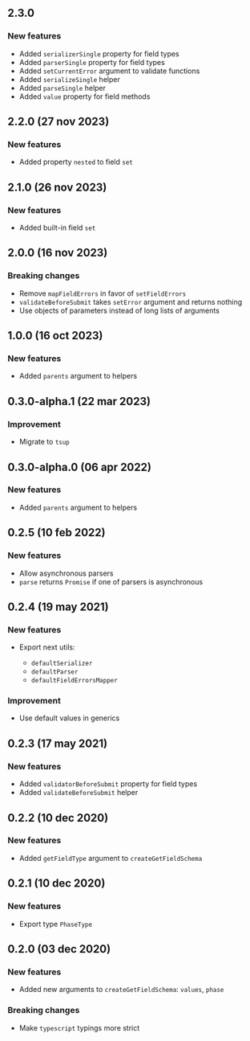 ## 2.3.0

### New features

- Added `serializerSingle` property for field types
- Added `parserSingle` property for field types
- Added `setCurrentError` argument to validate functions
- Added `serializeSingle` helper
- Added `parseSingle` helper
- Added `value` property for field methods

## 2.2.0 (27 nov 2023)

### New features

- Added property `nested` to field `set`

## 2.1.0 (26 nov 2023)

### New features

- Added built-in field `set`

## 2.0.0 (16 nov 2023)

### Breaking changes

- Remove `mapFieldErrors` in favor of `setFieldErrors`
- `validateBeforeSubmit` takes `setError` argument and returns nothing
- Use objects of parameters instead of long lists of arguments

## 1.0.0 (16 oct 2023)

### New features

- Added `parents` argument to helpers

## 0.3.0-alpha.1 (22 mar 2023)

### Improvement

- Migrate to `tsup`

## 0.3.0-alpha.0 (06 apr 2022)

### New features

- Added `parents` argument to helpers

## 0.2.5 (10 feb 2022)

### New features

- Allow asynchronous parsers
- `parse` returns `Promise` if one of parsers is asynchronous

## 0.2.4 (19 may 2021)

### New features

- Export next utils:

  - `defaultSerializer`
  - `defaultParser`
  - `defaultFieldErrorsMapper`

### Improvement

- Use default values in generics

## 0.2.3 (17 may 2021)

### New features

- Added `validatorBeforeSubmit` property for field types
- Added `validateBeforeSubmit` helper

## 0.2.2 (10 dec 2020)

### New features

- Added `getFieldType` argument to `createGetFieldSchema`

## 0.2.1 (10 dec 2020)

### New features

- Export type `PhaseType`

## 0.2.0 (03 dec 2020)

### New features

- Added new arguments to `createGetFieldSchema`: `values`, `phase`

### Breaking changes

- Make `typescript` typings more strict

